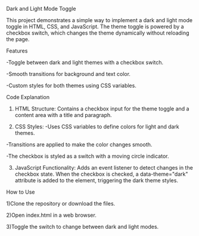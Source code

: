 Dark and Light Mode Toggle

This project demonstrates a simple way to implement a dark and light mode toggle in HTML, CSS, and JavaScript. The theme toggle is powered by a checkbox switch, which changes the theme dynamically without reloading the page.

Features

-Toggle between dark and light themes with a checkbox switch.

-Smooth transitions for background and text color.

-Custom styles for both themes using CSS variables.

Code Explanation

1) HTML Structure: Contains a checkbox input for the theme toggle and a content area with a title and paragraph.

2) CSS Styles:
-Uses CSS variables to define colors for light and dark themes.

-Transitions are applied to make the color changes smooth.

-The checkbox is styled as a switch with a moving circle indicator.

3) JavaScript Functionality: Adds an event listener to detect changes in the checkbox state. When the checkbox is checked, a data-theme="dark" attribute is added to the <html> element, triggering the dark theme styles.

How to Use

1)Clone the repository or download the files.

2)Open index.html in a web browser.

3)Toggle the switch to change between dark and light modes.
